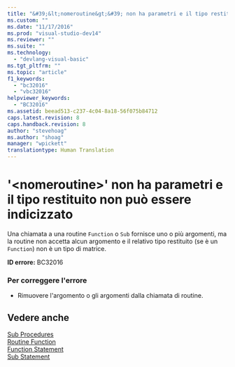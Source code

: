 ```yaml
---
title: "&#39;&lt;nomeroutine&gt;&#39; non ha parametri e il tipo restituito non pu&#242; essere indicizzato | Microsoft Docs"
ms.custom: ""
ms.date: "11/17/2016"
ms.prod: "visual-studio-dev14"
ms.reviewer: ""
ms.suite: ""
ms.technology: 
  - "devlang-visual-basic"
ms.tgt_pltfrm: ""
ms.topic: "article"
f1_keywords: 
  - "bc32016"
  - "vbc32016"
helpviewer_keywords: 
  - "BC32016"
ms.assetid: beead513-c237-4c04-8a18-56f075b84712
caps.latest.revision: 8
caps.handback.revision: 8
author: "stevehoag"
ms.author: "shoag"
manager: "wpickett"
translationtype: Human Translation
---
```

# &#39;&lt;nomeroutine&gt;&#39; non ha parametri e il tipo restituito non pu&#242; essere indicizzato
Una chiamata a una routine `Function` o `Sub` fornisce uno o più argomenti, ma la routine non accetta alcun argomento e il relativo tipo restituito \(se è un `Function`\) non è un tipo di matrice.  
  
 **ID errore:** BC32016  
  
### Per correggere l'errore  
  
-   Rimuovere l'argomento o gli argomenti dalla chiamata di routine.  
  
## Vedere anche  
 [Sub Procedures](../../visual-basic/programming-guide/language-features/procedures/sub-procedures.md)   
 [Routine Function](../../visual-basic/programming-guide/language-features/procedures/function-procedures.md)   
 [Function Statement](../../visual-basic/language-reference/statements/function-statement.md)   
 [Sub Statement](../../visual-basic/language-reference/statements/sub-statement.md)